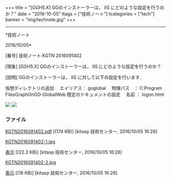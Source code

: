 ﻿+++
title = "[GGH5.X] GGのインストーラーは， IIS にどのような設定を行うのか？"
date = "2016-10-05"
ttags = ["技術ノート"]
tcategories = ["tech"]
banner = "img/technote.jpg"
+++

-----------------------------------------------------------------------------------------------------------------------------

*技術ノート

2016/10/05*


[番号]
技術ノート KGTN 2016091402

[現象]
[GGH5.X] GGのインストーラーは， IIS にどのような設定を行うのか？

[説明]
GGのインストーラーは， IIS に対して以下の設定を行います．

仮想ディレクトリの追加
　エイリアス： goglobal
　物理パス　： C:Program FilesGraphOnGO-GlobalWeb
既定のドキュメントの設定
　名前 ： logon.html

![](http://techreport.kitasp.net/attachments/download/3075/KGTN2016091402-1.jpg)
![](http://techreport.kitasp.net/attachments/download/3076/KGTN2016091402-2.jpg)


### ファイル

 
 


[KGTN2016091402.pdf](http://techreport.kitasp.net/attachments/download/3074/KGTN2016091402.pdf)
 [(174 KB)] [kitasp 技術センター, 2016/10/05
16:26]

[KGTN2016091402-1.jpg](http://techreport.kitasp.net/attachments/download/3075/KGTN2016091402-1.jpg)

[表示](http://techreport.kitasp.net/attachments/3075/KGTN2016091402-1.jpg "表示")
 [(22.3 KB)] [kitasp 技術センター, 2016/10/05
16:26]

[KGTN2016091402-2.jpg](http://techreport.kitasp.net/attachments/download/3076/KGTN2016091402-2.jpg)

[表示](http://techreport.kitasp.net/attachments/3076/KGTN2016091402-2.jpg "表示")
 [(18 KB)] [kitasp 技術センター, 2016/10/05
16:26]


 


 

